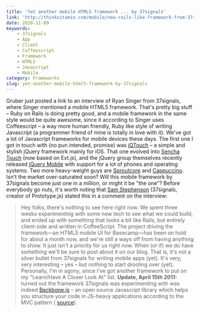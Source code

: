 ```yaml
---
title: 'Yet another mobile HTML5 framework ... by 37signals'
link: 'http://thinkvitamin.com/mobile/new-rails-like-framework-from-37signals-for-html5-mobile-apps/'
date: 2010-11-09
keywords:
    - 37signals
    - App
    - Client
    - Coffeescript
    - Framework
    - HTML5
    - Javascript
    - Mobile
category: Frameworks
slug: yet-another-mobile-html5-framework-by-37signals
---
```


Gruber just posted a link to an interview of Ryan Singer from 37signals, where Singer mentioned a mobile HTML5 framework. That's pretty big stuff – Ruby on Rails is doing pretty good, and a mobile framework in the same style would be quite awesome, since it according to Singer uses Coffeescript – a way more human friendly, Ruby like style of writing Javascript (a programmer friend of mine is totally in love with it). We've got a lot of Javascript frameworks for mobile devices these days. The first one I got in touch with (no pun intended, promise) was [jQTouch](http://jqtouch.com/) – a simple and stylish jQuery framework mainly for iOS. That one evolved into [Sencha Touch](http://www.sencha.com/products/touch/) (now based on Ext.js), and the jQuery group themselves recently released [jQuery Mobile](http://jquerymobile.com/) with support for a lot of phones and operating systems. Two more heavy-weight guys are [Sproutcore](http://www.sproutcore.com/) and [Cappuccino](http://cappuccino.org/). Isn't the market over-saturated soon? Will this mobile framework by 37signals become just one in a million, or might it be "the one"? Before everybody go nuts, it's worth noting that [Sam Stephenson](http://twitter.com/sstephenson) (37signals, creator of Prototype.js) stated this in a comment on the interview:

> Hey folks, there's nothing to see here right now. We spent three weeks experimenting with some new tech to see what we could build, and ended up with something that looks a bit like Rails, but entirely client-side and written in CoffeeScript. The project driving the framework—an HTML5 mobile UI for Basecamp—has been on hold for about a month now, and we're still a ways off from having anything to show. It just isn't a priority for us right now. When (or if) we do have something we'll be sure to post about it on our blog.
That is, it's not a silver bullet from 37signals for writing mobile apps (yet). It's very, very interesting – yes – but nothing to start drooling over (yet). Personally, I'm in agony, since I've got another framework to put on my "Learn/Have A Closer Look At" list. **Update, April 15th 2011:** turned out the framework 37signals was experimenting with was indeed [Backbone.js](http://documentcloud.github.com/backbone) – an open source Javascript library which helps you structure your code in JS-heavy applications according to the MVC pattern ( [source](http://documentcloud.github.com/backbone/#examples-basecamp)).
